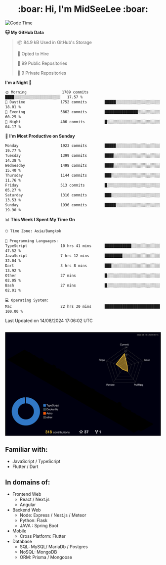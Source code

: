 <h1 align="center"> :boar: Hi, I'm MidSeeLee :boar:</h1>
 
<!--START_SECTION:waka-->
![Code Time](http://img.shields.io/badge/Code%20Time-1%2C919%20hrs%204%20mins-blue)

**🐱 My GitHub Data** 

> 📦 84.9 kB Used in GitHub's Storage 
 > 
> 💼 Opted to Hire
 > 
> 📜 99 Public Repositories 
 > 
> 🔑 9 Private Repositories 
 > 
**I'm a Night 🦉** 

```text
🌞 Morning                1709 commits        ████░░░░░░░░░░░░░░░░░░░░░   17.57 % 
🌆 Daytime                1752 commits        █████░░░░░░░░░░░░░░░░░░░░   18.01 % 
🌃 Evening                5862 commits        ███████████████░░░░░░░░░░   60.25 % 
🌙 Night                  406 commits         █░░░░░░░░░░░░░░░░░░░░░░░░   04.17 % 
```
📅 **I'm Most Productive on Sunday** 

```text
Monday                   1923 commits        █████░░░░░░░░░░░░░░░░░░░░   19.77 % 
Tuesday                  1399 commits        ████░░░░░░░░░░░░░░░░░░░░░   14.38 % 
Wednesday                1498 commits        ████░░░░░░░░░░░░░░░░░░░░░   15.40 % 
Thursday                 1144 commits        ███░░░░░░░░░░░░░░░░░░░░░░   11.76 % 
Friday                   513 commits         █░░░░░░░░░░░░░░░░░░░░░░░░   05.27 % 
Saturday                 1316 commits        ███░░░░░░░░░░░░░░░░░░░░░░   13.53 % 
Sunday                   1936 commits        █████░░░░░░░░░░░░░░░░░░░░   19.90 % 
```


📊 **This Week I Spent My Time On** 

```text
🕑︎ Time Zone: Asia/Bangkok

💬 Programming Languages: 
TypeScript               10 hrs 41 mins      ████████████░░░░░░░░░░░░░   47.52 % 
JavaScript               7 hrs 12 mins       ████████░░░░░░░░░░░░░░░░░   32.04 % 
Dart                     3 hrs 8 mins        ███░░░░░░░░░░░░░░░░░░░░░░   13.92 % 
Other                    27 mins             █░░░░░░░░░░░░░░░░░░░░░░░░   02.05 % 
Bash                     27 mins             █░░░░░░░░░░░░░░░░░░░░░░░░   02.01 % 

💻 Operating System: 
Mac                      22 hrs 30 mins      █████████████████████████   100.00 % 
```


 Last Updated on 14/08/2024 17:06:02 UTC
<!--END_SECTION:waka-->

##

![](./profile-3d-contrib/profile-night-rainbow.svg)

## Familiar with:
- JavaScript / TypeScript
- Flutter / Dart

## In domains of:
- Frontend Web
  - React / Next.js
  - Angular
- Backend Web
  - Node: Express / Nest.js / Meteor
  - Python: Flask
  - JAVA : Spring Boot
- Mobile
  - Cross Platform: Flutter
- Database
  - SQL: MySQL/ MariaDb / Postgres
  - NoSQL: MongoDB
  - ORM: Prisma / Mongoose
